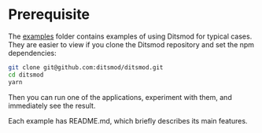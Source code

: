 
# Prerequisite

The [examples][1] folder contains examples of using Ditsmod for typical cases. They are easier to view if you clone the Ditsmod repository and set the npm dependencies:

```bash
git clone git@github.com:ditsmod/ditsmod.git
cd ditsmod
yarn
```

Then you can run one of the applications, experiment with them, and immediately see the result.

Each example has README.md, which briefly describes its main features.

[1]: https://github.com/ditsmod/core/tree/main/examples
